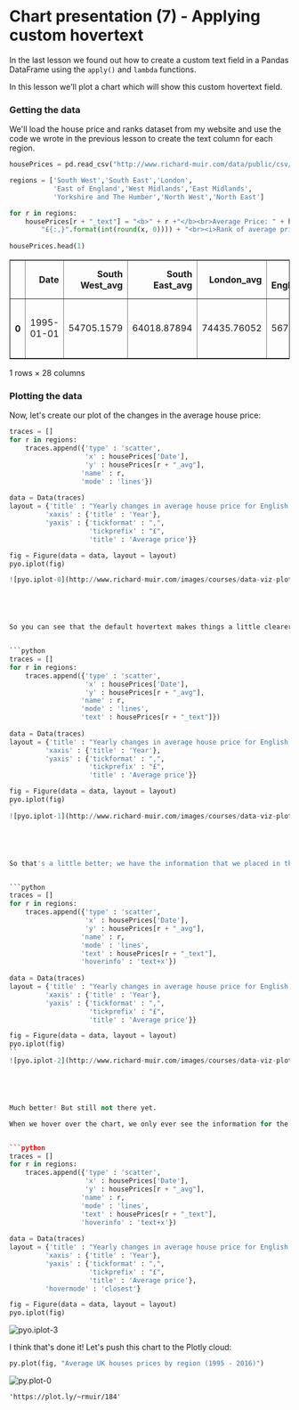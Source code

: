 
# Chart presentation (7) - Applying custom hovertext

In the last lesson we found out how to create a custom text field in a Pandas DataFrame using the <code>apply()</code> and <code>lambda</code> functions.

In this lesson we'll plot a chart which will show this custom hovertext field.






 






### Getting the data

We'll load the house price and ranks dataset from my website and use the code we wrote in the previous lesson to create the text column for each region.


```python
housePrices = pd.read_csv("http://www.richard-muir.com/data/public/csv/RegionalHousePricesAndRanksJan16.csv")

regions = ['South West','South East','London', 
           'East of England','West Midlands','East Midlands',
           'Yorkshire and The Humber','North West','North East']

for r in regions:
    housePrices[r + "_text"] = "<b>" + r +"</b><br>Average Price: " + housePrices[r + "_avg"].apply(lambda x: 
        "£{:,}".format(int(round(x, 0)))) + "<br><i>Rank of average price: " + housePrices[r + "_rank"].apply(lambda x: 
                                                                                                             str(int(x))) + "</i>"
housePrices.head(1)
```




<div>
<table border="1" class="dataframe">
  <thead>
    <tr style="text-align: right;">
      <th></th>
      <th>Date</th>
      <th>South West_avg</th>
      <th>South East_avg</th>
      <th>London_avg</th>
      <th>East of England_avg</th>
      <th>West Midlands_avg</th>
      <th>East Midlands_avg</th>
      <th>Yorkshire and The Humber_avg</th>
      <th>North West_avg</th>
      <th>North East_avg</th>
      <th>...</th>
      <th>North East_rank</th>
      <th>South West_text</th>
      <th>South East_text</th>
      <th>London_text</th>
      <th>East of England_text</th>
      <th>West Midlands_text</th>
      <th>East Midlands_text</th>
      <th>Yorkshire and The Humber_text</th>
      <th>North West_text</th>
      <th>North East_text</th>
    </tr>
  </thead>
  <tbody>
    <tr>
      <th>0</th>
      <td>1995-01-01</td>
      <td>54705.1579</td>
      <td>64018.87894</td>
      <td>74435.76052</td>
      <td>56701.5961</td>
      <td>45090.91026</td>
      <td>45544.52227</td>
      <td>44803.42878</td>
      <td>43958.48001</td>
      <td>42076.35411</td>
      <td>...</td>
      <td>9.0</td>
      <td>&lt;b&gt;South West&lt;/b&gt;&lt;br&gt;Average Price: £54,705&lt;br...</td>
      <td>&lt;b&gt;South East&lt;/b&gt;&lt;br&gt;Average Price: £64,019&lt;br...</td>
      <td>&lt;b&gt;London&lt;/b&gt;&lt;br&gt;Average Price: £74,436&lt;br&gt;&lt;i&gt;...</td>
      <td>&lt;b&gt;East of England&lt;/b&gt;&lt;br&gt;Average Price: £56,7...</td>
      <td>&lt;b&gt;West Midlands&lt;/b&gt;&lt;br&gt;Average Price: £45,091...</td>
      <td>&lt;b&gt;East Midlands&lt;/b&gt;&lt;br&gt;Average Price: £45,545...</td>
      <td>&lt;b&gt;Yorkshire and The Humber&lt;/b&gt;&lt;br&gt;Average Pri...</td>
      <td>&lt;b&gt;North West&lt;/b&gt;&lt;br&gt;Average Price: £43,958&lt;br...</td>
      <td>&lt;b&gt;North East&lt;/b&gt;&lt;br&gt;Average Price: £42,076&lt;br...</td>
    </tr>
  </tbody>
</table>
<p>1 rows × 28 columns</p>
</div>



### Plotting the data

Now, let's create our plot of the changes in the average house price:


```python
traces = []
for r in regions:
    traces.append({'type' : 'scatter',
                   'x' : housePrices['Date'], 
                   'y' : housePrices[r + "_avg"],
                  'name' : r,
                  'mode' : 'lines'})
    
data = Data(traces)    
layout = {'title' : "Yearly changes in average house price for English regions, 1995-2016",
         'xaxis' : {'title' : 'Year'},
         'yaxis' : {'tickformat' : ",",
                    'tickprefix' : "£",
                    'title' : 'Average price'}}

fig = Figure(data = data, layout = layout)    
pyo.iplot(fig)

![pyo.iplot-0](http://www.richard-muir.com/images/courses/data-viz-plotly-python/testSection/Chart%20presentation%20(7)%20-%20Applying%20custom%20hovertext/pyo.iplot-0.png)```





So you can see that the default hovertext makes things a little clearer, but it's not quite there. The average price is the full floating point number, when we really don't need that much precision, and the trace name isn't particularly clear. Let's add the  text field that we created and see how this changes the chart:


```python
traces = []
for r in regions:
    traces.append({'type' : 'scatter',
                   'x' : housePrices['Date'], 
                   'y' : housePrices[r + "_avg"],
                  'name' : r,
                  'mode' : 'lines',
                  'text' : housePrices[r + "_text"]})
    
data = Data(traces)    
layout = {'title' : "Yearly changes in average house price for English regions, 1995-2016",
         'xaxis' : {'title' : 'Year'},
         'yaxis' : {'tickformat' : ",",
                    'tickprefix' : "£",
                    'title' : 'Average price'}}

fig = Figure(data = data, layout = layout)    
pyo.iplot(fig)
`
![pyo.iplot-1](http://www.richard-muir.com/images/courses/data-viz-plotly-python/testSection/Chart%20presentation%20(7)%20-%20Applying%20custom%20hovertext/pyo.iplot-1.png)``





So that's a little better; we have the information that we placed in the text field - the region name, formatted average price and the rank, but Plotly is still showing the default hover information. Let's change the <code>'hoverinfo'</code> option to on show the <code>'text'</code> and the x-values:


```python
traces = []
for r in regions:
    traces.append({'type' : 'scatter',
                   'x' : housePrices['Date'], 
                   'y' : housePrices[r + "_avg"],
                  'name' : r,
                  'mode' : 'lines',
                  'text' : housePrices[r + "_text"],
                  'hoverinfo' : 'text+x'})
    
data = Data(traces)    
layout = {'title' : "Yearly changes in average house price for English regions, 1995-2016",
         'xaxis' : {'title' : 'Year'},
         'yaxis' : {'tickformat' : ",",
                    'tickprefix' : "£",
                    'title' : 'Average price'}}

fig = Figure(data = data, layout = layout)    
pyo.iplot(fig)
``
![pyo.iplot-2](http://www.richard-muir.com/images/courses/data-viz-plotly-python/testSection/Chart%20presentation%20(7)%20-%20Applying%20custom%20hovertext/pyo.iplot-2.png)`





Much better! But still not there yet.

When we hover over the chart, we only ever see the information for the first five traces, as the hoverinfo fills all the available space. Let's change <code>'hovermode'</code> in the layout object to <code>'closest'</code> and see if that improves things:


```python
traces = []
for r in regions:
    traces.append({'type' : 'scatter',
                   'x' : housePrices['Date'], 
                   'y' : housePrices[r + "_avg"],
                  'name' : r,
                  'mode' : 'lines',
                  'text' : housePrices[r + "_text"],
                  'hoverinfo' : 'text+x'})
    
data = Data(traces)    
layout = {'title' : "Yearly changes in average house price for English regions, 1995-2016",
         'xaxis' : {'title' : 'Year'},
         'yaxis' : {'tickformat' : ",",
                    'tickprefix' : "£",
                    'title' : 'Average price'},
         'hovermode' : 'closest'}

fig = Figure(data = data, layout = layout)    
pyo.iplot(fig)
```
![pyo.iplot-3](http://www.richard-muir.com/images/courses/data-viz-plotly-python/testSection/Chart%20presentation%20(7)%20-%20Applying%20custom%20hovertext/pyo.iplot-3.png)





I think that's done it! Let's push this chart to the Plotly cloud:


```python
py.plot(fig, "Average UK houses prices by region (1995 - 2016)")
```

![py.plot-0](http://www.richard-muir.com/images/courses/data-viz-plotly-python/testSection/Chart%20presentation%20(7)%20-%20Applying%20custom%20hovertext/py.plot-0.png)



    'https://plot.ly/~rmuir/184'



